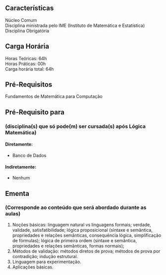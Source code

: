 ## Características  
Núcleo Comum  
Disciplina ministrada pelo IME (Instituto de Matemática e Estatística)  
Disciplina Obrigatória  

## Carga Horária  
Horas Teóricas: 64h  
Horas Práticas: 00h  
Carga horária total: 64h  

## Pré-Requisitos  
Fundamentos de Matemática para Computação  

## Pré-Requisito para  
### (disciplina(s) que só pode(m) ser cursada(s) após Lógica Matemática)  
  
#### Diretamente:
* Banco de Dados     

#### Indiretamente:  
  * Nenhum

## Ementa  
### (Corresponde ao conteúdo que será abordado durante as aulas)  
1.  Noções básicas: linguagem natural vs linguagens formais; verdade, validade, satisfatibilidade; lógica proposicional (sintaxe e semântica, propriedades e relações semânticas, consequência lógica, simplificação de fórmulas); lógica de primeira ordem (sintaxe e semântica, propriedades e relações semânticas, formas normais);
2.  Métodos de validação: métodos diretos de prova; métodos de prova por contradição; indução estrutural.
3.  Linguagem para experimentação.
4.  Aplicações básicas.
